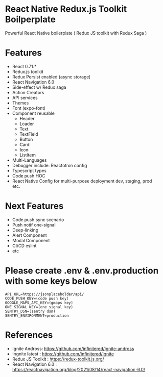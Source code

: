 # React Native Redux.js Toolkit Boilperplate
Powerful React Native boilerplate ( Redux JS toolkit with Redux Saga )

# Features
- React 0.71.*
- Redux.js toolkit
- Redux Persist enabled (async storage)
- React Navigation 6.0
- Side-effect w/ Redux saga
- Action Creators
- API services
- Themes
- Font (expo-font)
- Component reusable
    - Header
    - Loader
    - Text
    - TextField
    - Button
    - Card
    - Icon
    - ListItem
- Multi-Languages
- Debugger include: Reactotron config
- Typescript types
- Code push HOC
- React Native Config for multi-purpose deployment dev, staging, prod etc.

# Next Features
- Code push sync scenario
- Push notif one-signal
- Deep-linking
- Alert Component
- Modal Component
- CI/CD eslint
- etc

# Please create .env & .env.production with some keys below
```
API_URL=https://jsonplaceholder/api/
CODE_PUSH_KEY=(code push key)
GOOGLE_MAPS_API_KEY=(gmaps key)
ONE_SIGNAL_KEY=(one signal key)
SENTRY_DSN=(sentry dsn)
SENTRY_ENVIRONMENT=production
```
# References
- Ignite Andross: https://github.com/infinitered/ignite-andross
- Ingnite latest : https://github.com/infinitered/ignite
- Redux JS Toolkit : https://redux-toolkit.js.org/
- React Navigation 6.0 : https://reactnavigation.org/blog/2021/08/14/react-navigation-6.0/